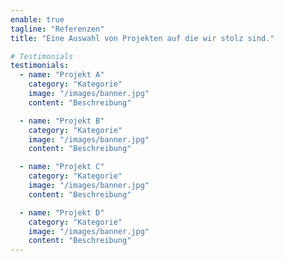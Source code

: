 ```yaml
---
enable: true
tagline: "Referenzen"
title: "Eine Auswahl von Projekten auf die wir stolz sind."

# Testimonials
testimonials:
  - name: "Projekt A"
    category: "Kategorie"
    image: "/images/banner.jpg"
    content: "Beschreibung"

  - name: "Projekt B"
    category: "Kategorie"
    image: "/images/banner.jpg"
    content: "Beschreibung"

  - name: "Projekt C"
    category: "Kategorie"
    image: "/images/banner.jpg"
    content: "Beschreibung"

  - name: "Projekt D"
    category: "Kategorie"
    image: "/images/banner.jpg"
    content: "Beschreibung"
---
```


